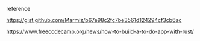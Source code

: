 reference

https://gist.github.com/Marmiz/b67e98c2fc7be3561d124294cf3cb6ac

https://www.freecodecamp.org/news/how-to-build-a-to-do-app-with-rust/

